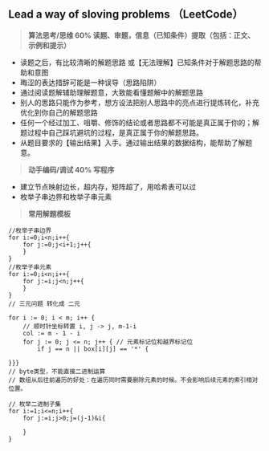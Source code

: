 ## Lead a way of sloving problems （LeetCode）
> **算法思考/思维 60% 读题、审题，信息（已知条件）提取（包括：正文、示例和提示）**
- 读题之后，有比较清晰的解题思路 或【无法理解】已知条件对于解题思路的帮助和意图
- 晦涩的表达措辞可能是一种误导（思路陷阱）
- 通过阅读题解辅助理解题意，大致能看懂题解中的解题思路
- 别人的思路只能作为参考，想方设法把别人思路中的亮点进行提炼转化，补充优化到你自己的解题思路
- 任何一个经过加工、咀嚼、修饰的结论或者思路都不可能是真正属于你的；解题过程中自己踩坑避坑的过程，是真正属于你的解题思路。
- 从题目要求的【输出结果】入手。通过输出结果的数据结构，能帮助了解题意。
> **动手编码/调试 40% 写程序**
- 建立节点映射边长，超内存，矩阵超了，用哈希表可以过
- 枚举子串边界和枚举子串元素
> **常用解题模板**
```golang
//枚举子串边界
for i:=0;i<n;i++{
    for j:=0;j<i+1;j++{
    }
}
//枚举子串元素
for i:=0;i<n;i++{
    for j:=i;j<n;j++{
    }
}
// 三元问题 转化成 二元

for i := 0; i < m; i++ {
    // 顺时针坐标转置 i, j -> j, m-1-i
    col := m - 1 - i
    for j := 0; j <= n; j++ { // 元素标记位和越界标记位
        if j == n || box[i][j] == '*' {

}}}
// byte类型，不能直接二进制运算 
// 数组从后往前遍历的好处：在遍历同时需要删除元素的时候。不会影响后续元素的索引相对位置。

// 枚举二进制子集
for i:=1;i<=n;i++{
    for j:=i;j>0;j=(j-1)&i{
        
    }
}
```
